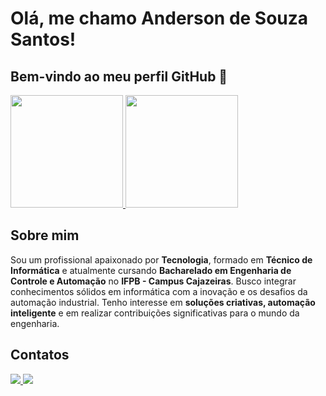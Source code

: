 # Olá, me chamo Anderson de Souza Santos!  

## Bem-vindo ao meu perfil GitHub 👋  

<div> 
  <a href="https://github.com/adsouzasantos">
    <img loading="lazy" height="180em" src="https://github-readme-stats.vercel.app/api/top-langs/?username=adsouzasantos&layout=compact&langs_count=7&theme=dracula"/>
    <img loading="lazy" height="180em" src="https://github-readme-stats.vercel.app/api?username=adsouzasantos&show_icons=true&theme=dracula&include_all_commits=true&count_private=true"/>
  </a>
</div>  

## Sobre mim
Sou um profissional apaixonado por **Tecnologia**, formado em **Técnico de Informática** e atualmente cursando **Bacharelado em Engenharia de Controle e Automação** no **IFPB - Campus Cajazeiras**. Busco integrar conhecimentos sólidos em informática com a inovação e os desafios da automação industrial. Tenho interesse em **soluções criativas, automação inteligente** e em realizar contribuições significativas para o mundo da engenharia.

## Contatos
<div>
  <a href="mailto:info.andersonsouza@gmail.com">
    <img loading="lazy" src="https://img.shields.io/badge/Gmail-D14836?style=for-the-badge&logo=gmail&logoColor=white" target="_blank">
  </a>
  <a href="www.linkedin.com/in/
anderson-de-souza-santos-b179b8208
" target="_blank">
    <img loading="lazy" src="https://img.shields.io/badge/-LinkedIn-%230077B5?style=for-the-badge&logo=linkedin&logoColor=white" target="_blank">
  </a>
</div>
